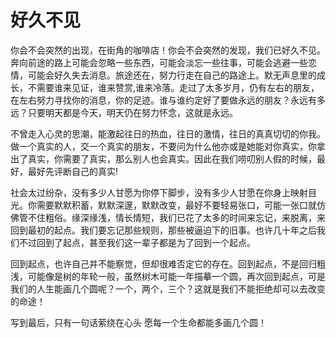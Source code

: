 # 好久不见

你会不会突然的出现，在街角的咖啡店！你会不会突然的发现，我们已好久不见。奔向前途的路上可能会忽略一些东西，可能会淡忘一些往事，可能会逃避一些恋情，可能会好久失去消息。旅途还在，努力行走在自己的路途上。默无声息里的成长，不需要谁来见证，谁来赞赏,谁来冷落。走过了太多岁月，仍有左右的朋友，在左右努力寻找你的消息，你的足迹。谁与谁约定好了要做永远的朋友？永远有多远？只要明天都是今天，明天仍在努力怀念，这就是永远。

不曾走入心灵的思潮，能激起往日的热血，往日的激情，往日的真真切切的你我。做一个真实的人，交一个真实的朋友，不要问为什么他亦或是她能对你真实，你拿出了真实，你需要了真实，那么别人也会真实。因此在我们唠叨别人假的时候，最好，最好先评断自己的真实!

社会太过纷杂，没有多少人甘愿为你停下脚步，没有多少人甘愿在你身上映射目光。你需要默默积蓄，默默深邃，默默改变，最好不要轻易张口，可能一张口就仿佛管不住粗俗。缘深缘浅，情长情短，我们已花了太多的时间来忘记，来脱离，来回到最初的起点。我们要忘记那些规则，那些被逼迫下的旧事。也许几十年之后我们不过回到了起点，甚至我们这一辈子都是为了回到一个起点。

回到起点，也许自己并不能察觉，但却很难否定它的存在。回到起点，不是回归粗浅，可能像是树的年轮一般，虽然树木可能一年描摹一个圆，再次回到起点，可是我们的人生能画几个圆呢？一个，两个，三个？这就是我们不能拒绝却可以去改变的命途！

写到最后，只有一句话萦绕在心头 愿每一个生命都能多画几个圆！

